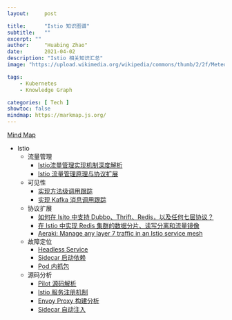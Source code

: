 ```yaml
---
layout:     post

title:      "Istio 知识图谱"
subtitle:   ""
excerpt: ""
author:     "Huabing Zhao"
date:       2021-04-02
description: "Istio 相关知识汇总"
image: "https://upload.wikimedia.org/wikipedia/commons/thumb/2/2f/Meteora%60s_monastery_2.jpg/2880px-Meteora%60s_monastery_2.jpg"

tags:
    - Kubernetes
    - Knowledge Graph

categories: [ Tech ]
showtoc: false
mindmap: https://markmap.js.org/
---
```


[Mind Map](/mindmap/istio.html)

- Istio
	- 流量管理
	    - [Istio流量管理实现机制深度解析
](https://zhaohuabing.com/post/2018-09-25-istio-traffic-management-impl-intro/)
		- [Istio 流量管理原理与协议扩展](https://zhaohuabing.com/post/2020-12-07-cnbps2020-istio-traffic-management/)
	- 可见性
		- [实现方法级调用跟踪](https://zhaohuabing.com/post/2019-06-22-using-opentracing-with-istio/)
		- [实现 Kafka 消息调用跟踪](https://zhaohuabing.com/post/2019-07-02-using-opentracing-with-istio/)
    - 协议扩展
		- [如何在 Isito 中支持 Dubbo、Thrift、Redis，以及任何七层协议？](https://zhaohuabing.com/post/2021-03-02-manage-any-layer-7-traffic-in-istio/)
		- [在 Istio 中实现 Redis 集群的数据分片、读写分离和流量镜像](https://zhaohuabing.com/post/2020-10-14-redis-cluster-with-istio/)
		- [Aeraki: Manage any layer 7 traffic in an Istio service mesh](https://github.com/aeraki-mesh/aeraki)
	- 故障定位
		- [Headless Service](https://zhaohuabing.com/post/2020-09-11-headless-mtls/)
		- [Sidecar 启动依赖](https://zhaohuabing.com/post/2020-09-05-istio-sidecar-dependency/)
		- [Pod 内抓包](https://tencentcloudcontainerteam.github.io/tke-handbook/skill/capture-packets-in-container.html)
	- 源码分析
		- [Pilot 源码解析](https://zhaohuabing.com/post/2019-10-21-pilot-discovery-code-analysis/)
		- [Istio 服务注册机制](https://zhaohuabing.com/post/2019-02-18-pilot-service-registry-code-analysis/)
		- [Envoy Proxy 构建分析](https://zhaohuabing.com/post/2018-10-29-envoy-build/)
		- [Sidecar 自动注入](https://zhaohuabing.com/2018/05/23/istio-auto-injection-with-webhook/)
